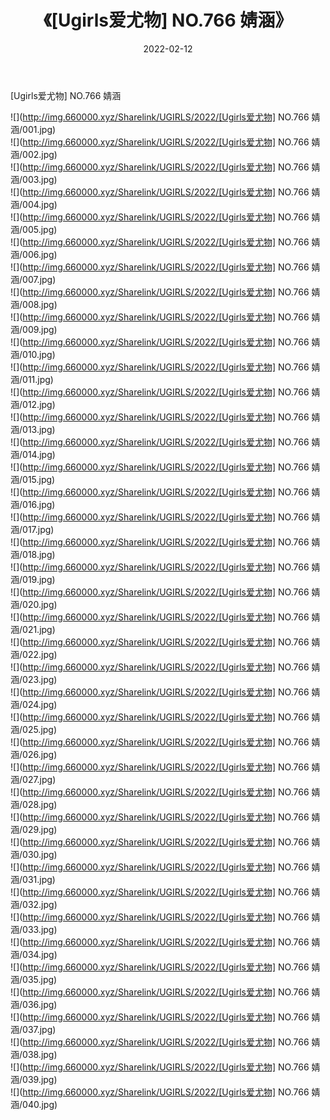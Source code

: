 ﻿---
layout: post
title:  《[Ugirls爱尤物] NO.766 婧涵》
date:   2022-02-12
img: http://img.660000.xyz/Sharelink/UGIRLS/2022/[Ugirls爱尤物] NO.766 婧涵/000.jpg
categories: [美女, 清纯, 唯美]
---

[Ugirls爱尤物] NO.766 婧涵

 ![](http://img.660000.xyz/Sharelink/UGIRLS/2022/[Ugirls爱尤物] NO.766 婧涵/001.jpg) <br>![](http://img.660000.xyz/Sharelink/UGIRLS/2022/[Ugirls爱尤物] NO.766 婧涵/002.jpg) <br>![](http://img.660000.xyz/Sharelink/UGIRLS/2022/[Ugirls爱尤物] NO.766 婧涵/003.jpg) <br>![](http://img.660000.xyz/Sharelink/UGIRLS/2022/[Ugirls爱尤物] NO.766 婧涵/004.jpg) <br>![](http://img.660000.xyz/Sharelink/UGIRLS/2022/[Ugirls爱尤物] NO.766 婧涵/005.jpg) <br>![](http://img.660000.xyz/Sharelink/UGIRLS/2022/[Ugirls爱尤物] NO.766 婧涵/006.jpg) <br>![](http://img.660000.xyz/Sharelink/UGIRLS/2022/[Ugirls爱尤物] NO.766 婧涵/007.jpg) <br>![](http://img.660000.xyz/Sharelink/UGIRLS/2022/[Ugirls爱尤物] NO.766 婧涵/008.jpg) <br>![](http://img.660000.xyz/Sharelink/UGIRLS/2022/[Ugirls爱尤物] NO.766 婧涵/009.jpg) <br>![](http://img.660000.xyz/Sharelink/UGIRLS/2022/[Ugirls爱尤物] NO.766 婧涵/010.jpg) <br>![](http://img.660000.xyz/Sharelink/UGIRLS/2022/[Ugirls爱尤物] NO.766 婧涵/011.jpg) <br>![](http://img.660000.xyz/Sharelink/UGIRLS/2022/[Ugirls爱尤物] NO.766 婧涵/012.jpg) <br>![](http://img.660000.xyz/Sharelink/UGIRLS/2022/[Ugirls爱尤物] NO.766 婧涵/013.jpg) <br>![](http://img.660000.xyz/Sharelink/UGIRLS/2022/[Ugirls爱尤物] NO.766 婧涵/014.jpg) <br>![](http://img.660000.xyz/Sharelink/UGIRLS/2022/[Ugirls爱尤物] NO.766 婧涵/015.jpg) <br>![](http://img.660000.xyz/Sharelink/UGIRLS/2022/[Ugirls爱尤物] NO.766 婧涵/016.jpg) <br>![](http://img.660000.xyz/Sharelink/UGIRLS/2022/[Ugirls爱尤物] NO.766 婧涵/017.jpg) <br>![](http://img.660000.xyz/Sharelink/UGIRLS/2022/[Ugirls爱尤物] NO.766 婧涵/018.jpg) <br>![](http://img.660000.xyz/Sharelink/UGIRLS/2022/[Ugirls爱尤物] NO.766 婧涵/019.jpg) <br>![](http://img.660000.xyz/Sharelink/UGIRLS/2022/[Ugirls爱尤物] NO.766 婧涵/020.jpg) <br>![](http://img.660000.xyz/Sharelink/UGIRLS/2022/[Ugirls爱尤物] NO.766 婧涵/021.jpg) <br>![](http://img.660000.xyz/Sharelink/UGIRLS/2022/[Ugirls爱尤物] NO.766 婧涵/022.jpg) <br>![](http://img.660000.xyz/Sharelink/UGIRLS/2022/[Ugirls爱尤物] NO.766 婧涵/023.jpg) <br>![](http://img.660000.xyz/Sharelink/UGIRLS/2022/[Ugirls爱尤物] NO.766 婧涵/024.jpg) <br>![](http://img.660000.xyz/Sharelink/UGIRLS/2022/[Ugirls爱尤物] NO.766 婧涵/025.jpg) <br>![](http://img.660000.xyz/Sharelink/UGIRLS/2022/[Ugirls爱尤物] NO.766 婧涵/026.jpg) <br>![](http://img.660000.xyz/Sharelink/UGIRLS/2022/[Ugirls爱尤物] NO.766 婧涵/027.jpg) <br>![](http://img.660000.xyz/Sharelink/UGIRLS/2022/[Ugirls爱尤物] NO.766 婧涵/028.jpg) <br>![](http://img.660000.xyz/Sharelink/UGIRLS/2022/[Ugirls爱尤物] NO.766 婧涵/029.jpg) <br>![](http://img.660000.xyz/Sharelink/UGIRLS/2022/[Ugirls爱尤物] NO.766 婧涵/030.jpg) <br>![](http://img.660000.xyz/Sharelink/UGIRLS/2022/[Ugirls爱尤物] NO.766 婧涵/031.jpg) <br>![](http://img.660000.xyz/Sharelink/UGIRLS/2022/[Ugirls爱尤物] NO.766 婧涵/032.jpg) <br>![](http://img.660000.xyz/Sharelink/UGIRLS/2022/[Ugirls爱尤物] NO.766 婧涵/033.jpg) <br>![](http://img.660000.xyz/Sharelink/UGIRLS/2022/[Ugirls爱尤物] NO.766 婧涵/034.jpg) <br>![](http://img.660000.xyz/Sharelink/UGIRLS/2022/[Ugirls爱尤物] NO.766 婧涵/035.jpg) <br>![](http://img.660000.xyz/Sharelink/UGIRLS/2022/[Ugirls爱尤物] NO.766 婧涵/036.jpg) <br>![](http://img.660000.xyz/Sharelink/UGIRLS/2022/[Ugirls爱尤物] NO.766 婧涵/037.jpg) <br>![](http://img.660000.xyz/Sharelink/UGIRLS/2022/[Ugirls爱尤物] NO.766 婧涵/038.jpg) <br>![](http://img.660000.xyz/Sharelink/UGIRLS/2022/[Ugirls爱尤物] NO.766 婧涵/039.jpg) <br>![](http://img.660000.xyz/Sharelink/UGIRLS/2022/[Ugirls爱尤物] NO.766 婧涵/040.jpg) <br>